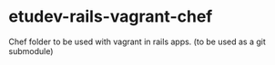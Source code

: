 etudev-rails-vagrant-chef
=========================

Chef folder to be used with vagrant in rails apps. (to be used as a git submodule)
